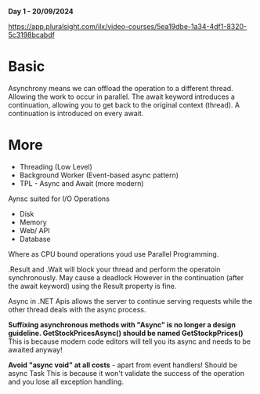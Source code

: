 **Day 1 - 20/09/2024** 

https://app.pluralsight.com/ilx/video-courses/5ea19dbe-1a34-4df1-8320-5c3198bcabdf

# Basic

Asynchrony means we can offload the operation to a different thread. Allowing the work to occur in parallel.
The await keyword introduces a continuation, allowing you to get back to the original context (thread).
A continuation is introduced on every await. 

# More

- Threading (Low Level)
- Background Worker (Event-based async pattern)
- TPL - Async and Await (more modern)

Aynsc suited for I/O Operations

- Disk
- Memory
- Web/ API
- Database

Where as CPU bound operations youd use Parallel Programming.

.Result and .Wait will block your thread and perform the operatoin synchronously. May cause a deadlock
However in the continuation (after the await keyword) using the Result property is fine.

Async in .NET Apis allows the server to continue serving requests while the other thread deals with the async process.

**Suffixing asynchronous methods with "Async" is no longer a design guideline. GetStockPricesAsync() should be named GetStockpPrices()**
This is because modern code editors will tell you its async and needs to be awaited anyway!

**Avoid "async void" at all costs** - apart from event handlers!
Should be async Task
This is because it won't validate the success of the operation and you lose all exception handling.
